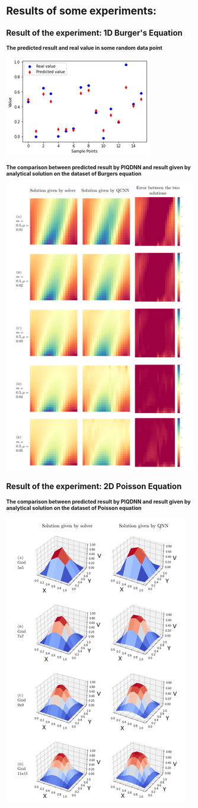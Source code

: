 # Results of some experiments:

## Result of the experiment: 1D Burger's Equation

#### The predicted result and real value in some random data point
![The predicted result and real value in some random data point](./sample.png)


#### The comparison between predicted result by PIQDNN and result given by analytical solution on the dataset of Burgers equation
![The predicted result and real value](./res_burger.PNG)


## Result of the experiment: 2D Poisson Equation

#### The comparison between predicted result by PIQDNN and result given by analytical solution on the dataset of Poisson equation
![The predicted result and real value](./res_poisson.PNG)
